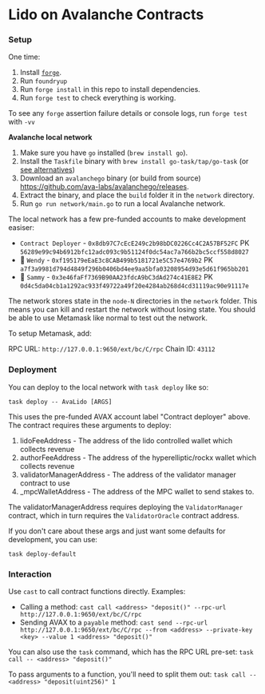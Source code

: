 # Lido on Avalanche Contracts

### Setup

One time:

1. Install [`forge`](https://github.com/gakonst/foundry#installation).
1. Run `foundryup`
1. Run `forge install` in this repo to install dependencies.
1. Run `forge test` to check everything is working.

To see any `forge` assertion failure details or console logs, run `forge test` with `-vv`

**Avalanche local network**

1. Make sure you have `go` installed (`brew install go`).
1. Install the `Taskfile` binary with `brew install go-task/tap/go-task` (or [see alternatives](https://taskfile.dev/#/installation))
1. Download an `avalanchego` binary (or build from source) https://github.com/ava-labs/avalanchego/releases.
1. Extract the binary, and place the `build` folder it in the `network` directory.
1. Run `go run network/main.go` to run a local Avalanche network.

The local network has a few pre-funded accounts to make development easiser:

- `Contract Deployer` - `0x8db97C7cEcE249c2b98bDC0226Cc4C2A57BF52FC` PK `56289e99c94b6912bfc12adc093c9b51124f0dc54ac7a766b2bc5ccf558d8027`
- 🐳 `Wendy` - `0xf195179eEaE3c8CAB499b5181721e5C57e4769b2` PK `a7f3a9981d794d4849f296b0406bd4ee9aa5bfa03208954d93e5d61f965bb201`
- 🦐 `Sammy` - `0x3e46faFf7369B90AA23fdcA9bC3dAd274c41E8E2` PK `0d4c5da04cb1a1292ac933f49722a49f20e4284ab268d4cd31119ac90e91117e`

The network stores state in the `node-N` directories in the `network` folder. This means you can kill and restart the network without losing state. You should be able to use Metamask like normal to test out the network.

To setup Metamask, add:

RPC URL: `http://127.0.0.1:9650/ext/bc/C/rpc`
Chain ID: `43112`

### Deployment

You can deploy to the local network with `task deploy` like so:

```
task deploy -- AvaLido [ARGS]
```

This uses the pre-funded AVAX account label "Contract deployer" above. The contract requires these arguments to deploy:

1. lidoFeeAddress - The address of the lido controlled wallet which collects revenue
1. authorFeeAddress - The address of the hyperelliptic/rockx wallet which collects revenue
1. validatorManagerAddress - The address of the validator manager contract to use
1. \_mpcWalletAddress - The address of the MPC wallet to send stakes to.

The validatorManagerAddress requires deploying the `ValidatorManager` contract, which in turn requires the `ValidatorOracle` contract address.

If you don't care about these args and just want some defaults for development, you can use:

```
task deploy-default
```

### Interaction

Use `cast` to call contract functions directly. Examples:

- Calling a method: `cast call <address> "deposit()" --rpc-url http://127.0.0.1:9650/ext/bc/C/rpc`
- Sending AVAX to a `payable` method: `cast send --rpc-url http://127.0.0.1:9650/ext/bc/C/rpc --from <address> --private-key <key> --value 1 <address> "deposit()"`

You can also use the `task` command, which has the RPC URL pre-set: `task call -- <address> "deposit()"`

To pass arguments to a function, you'll need to split them out: `task call -- <address> "deposit(uint256)" 1`
